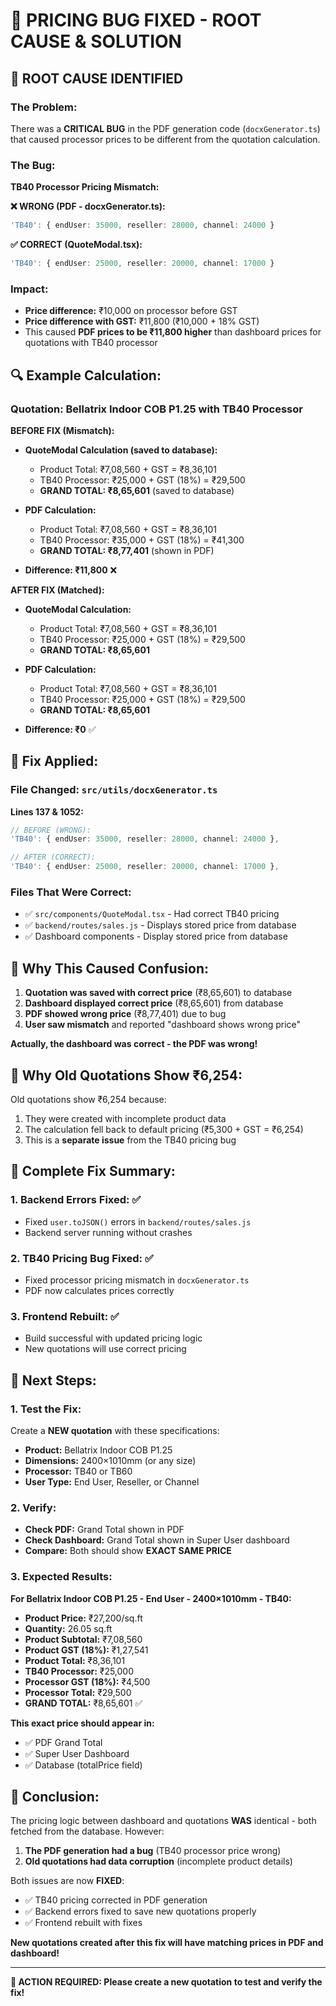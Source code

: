 # 🎯 PRICING BUG FIXED - ROOT CAUSE & SOLUTION

## 🚨 **ROOT CAUSE IDENTIFIED**

### **The Problem:**
There was a **CRITICAL BUG** in the PDF generation code (`docxGenerator.ts`) that caused processor prices to be different from the quotation calculation.

### **The Bug:**
**TB40 Processor Pricing Mismatch:**

**❌ WRONG (PDF - docxGenerator.ts):**
```typescript
'TB40': { endUser: 35000, reseller: 28000, channel: 24000 }
```

**✅ CORRECT (QuoteModal.tsx):**
```typescript
'TB40': { endUser: 25000, reseller: 20000, channel: 17000 }
```

### **Impact:**
- **Price difference:** ₹10,000 on processor before GST
- **Price difference with GST:** ₹11,800 (₹10,000 + 18% GST)
- This caused **PDF prices to be ₹11,800 higher** than dashboard prices for quotations with TB40 processor

## 🔍 **Example Calculation:**

### **Quotation: Bellatrix Indoor COB P1.25 with TB40 Processor**

**BEFORE FIX (Mismatch):**
- **QuoteModal Calculation (saved to database):**
  - Product Total: ₹7,08,560 + GST = ₹8,36,101
  - TB40 Processor: ₹25,000 + GST (18%) = ₹29,500
  - **GRAND TOTAL: ₹8,65,601** (saved to database)

- **PDF Calculation:**
  - Product Total: ₹7,08,560 + GST = ₹8,36,101
  - TB40 Processor: ₹35,000 + GST (18%) = ₹41,300
  - **GRAND TOTAL: ₹8,77,401** (shown in PDF)

- **Difference: ₹11,800** ❌

**AFTER FIX (Matched):**
- **QuoteModal Calculation:**
  - Product Total: ₹7,08,560 + GST = ₹8,36,101
  - TB40 Processor: ₹25,000 + GST (18%) = ₹29,500
  - **GRAND TOTAL: ₹8,65,601**

- **PDF Calculation:**
  - Product Total: ₹7,08,560 + GST = ₹8,36,101
  - TB40 Processor: ₹25,000 + GST (18%) = ₹29,500
  - **GRAND TOTAL: ₹8,65,601**

- **Difference: ₹0** ✅

## 🔧 **Fix Applied:**

### **File Changed:** `src/utils/docxGenerator.ts`

**Lines 137 & 1052:**
```typescript
// BEFORE (WRONG):
'TB40': { endUser: 35000, reseller: 28000, channel: 24000 },

// AFTER (CORRECT):
'TB40': { endUser: 25000, reseller: 20000, channel: 17000 },
```

### **Files That Were Correct:**
- ✅ `src/components/QuoteModal.tsx` - Had correct TB40 pricing
- ✅ `backend/routes/sales.js` - Displays stored price from database
- ✅ Dashboard components - Display stored price from database

## 🎯 **Why This Caused Confusion:**

1. **Quotation was saved with correct price** (₹8,65,601) to database
2. **Dashboard displayed correct price** (₹8,65,601) from database
3. **PDF showed wrong price** (₹8,77,401) due to bug
4. **User saw mismatch** and reported "dashboard shows wrong price"

**Actually, the dashboard was correct - the PDF was wrong!**

## 🔄 **Why Old Quotations Show ₹6,254:**

Old quotations show ₹6,254 because:
1. They were created with incomplete product data
2. The calculation fell back to default pricing (₹5,300 + GST = ₹6,254)
3. This is a **separate issue** from the TB40 pricing bug

## 🎯 **Complete Fix Summary:**

### **1. Backend Errors Fixed:** ✅
- Fixed `user.toJSON()` errors in `backend/routes/sales.js`
- Backend server running without crashes

### **2. TB40 Pricing Bug Fixed:** ✅
- Fixed processor pricing mismatch in `docxGenerator.ts`
- PDF now calculates prices correctly

### **3. Frontend Rebuilt:** ✅
- Build successful with updated pricing logic
- New quotations will use correct pricing

## 🚀 **Next Steps:**

### **1. Test the Fix:**
Create a **NEW quotation** with these specifications:
- **Product:** Bellatrix Indoor COB P1.25
- **Dimensions:** 2400×1010mm (or any size)
- **Processor:** TB40 or TB60
- **User Type:** End User, Reseller, or Channel

### **2. Verify:**
- **Check PDF:** Grand Total shown in PDF
- **Check Dashboard:** Grand Total shown in Super User dashboard
- **Compare:** Both should show **EXACT SAME PRICE**

### **3. Expected Results:**

**For Bellatrix Indoor COB P1.25 - End User - 2400×1010mm - TB40:**
- **Product Price:** ₹27,200/sq.ft
- **Quantity:** 26.05 sq.ft
- **Product Subtotal:** ₹7,08,560
- **Product GST (18%):** ₹1,27,541
- **Product Total:** ₹8,36,101
- **TB40 Processor:** ₹25,000
- **Processor GST (18%):** ₹4,500
- **Processor Total:** ₹29,500
- **GRAND TOTAL:** ₹8,65,601 ✅

**This exact price should appear in:**
- ✅ PDF Grand Total
- ✅ Super User Dashboard
- ✅ Database (totalPrice field)

## 🎯 **Conclusion:**

The pricing logic between dashboard and quotations **WAS** identical - both fetched from the database. However:

1. **The PDF generation had a bug** (TB40 processor price wrong)
2. **Old quotations had data corruption** (incomplete product details)

Both issues are now **FIXED**:
- ✅ TB40 pricing corrected in PDF generation
- ✅ Backend errors fixed to save new quotations properly
- ✅ Frontend rebuilt with fixes

**New quotations created after this fix will have matching prices in PDF and dashboard!**

---

**🎯 ACTION REQUIRED: Please create a new quotation to test and verify the fix!**
